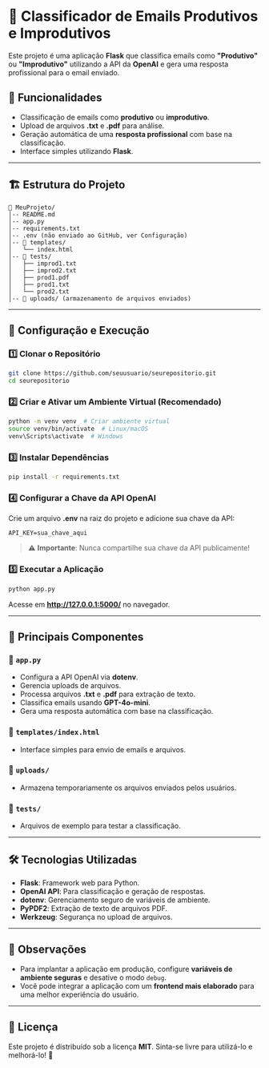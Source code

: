 # 📧 Classificador de Emails Produtivos e Improdutivos

Este projeto é uma aplicação **Flask** que classifica emails como **"Produtivo"** ou **"Improdutivo"** utilizando a API da **OpenAI** e gera uma resposta profissional para o email enviado.

## 📌 Funcionalidades
- Classificação de emails como **produtivo** ou **improdutivo**.
- Upload de arquivos **.txt** e **.pdf** para análise.
- Geração automática de uma **resposta profissional** com base na classificação.
- Interface simples utilizando **Flask**.

---

## 🏗 Estrutura do Projeto

```
📂 MeuProjeto/
│-- README.md
│-- app.py
│-- requirements.txt
│-- .env (não enviado ao GitHub, ver Configuração)
│-- 📂 templates/
│   └── index.html
│-- 📂 tests/
│   ├── improd1.txt
│   ├── improd2.txt
│   ├── prod1.pdf
│   ├── prod1.txt
│   └── prod2.txt
│-- 📂 uploads/ (armazenamento de arquivos enviados)
```

---

## 🚀 Configuração e Execução

### 1️⃣ Clonar o Repositório
```sh
git clone https://github.com/seuusuario/seurepositorio.git
cd seurepositorio
```

### 2️⃣ Criar e Ativar um Ambiente Virtual (Recomendado)
```sh
python -m venv venv  # Criar ambiente virtual
source venv/bin/activate  # Linux/macOS
venv\Scripts\activate  # Windows
```

### 3️⃣ Instalar Dependências
```sh
pip install -r requirements.txt
```

### 4️⃣ Configurar a Chave da API OpenAI
Crie um arquivo **.env** na raiz do projeto e adicione sua chave da API:
```
API_KEY=sua_chave_aqui
```
> ⚠ **Importante**: Nunca compartilhe sua chave da API publicamente!

### 5️⃣ Executar a Aplicação
```sh
python app.py
```
Acesse em **http://127.0.0.1:5000/** no navegador.

---

## 📝 Principais Componentes

### 🔹 `app.py`
- Configura a API OpenAI via **dotenv**.
- Gerencia uploads de arquivos.
- Processa arquivos **.txt** e **.pdf** para extração de texto.
- Classifica emails usando **GPT-4o-mini**.
- Gera uma resposta automática com base na classificação.

### 🔹 `templates/index.html`
- Interface simples para envio de emails e arquivos.

### 🔹 `uploads/`
- Armazena temporariamente os arquivos enviados pelos usuários.

### 🔹 `tests/`
- Arquivos de exemplo para testar a classificação.

---

## 🛠 Tecnologias Utilizadas
- **Flask**: Framework web para Python.
- **OpenAI API**: Para classificação e geração de respostas.
- **dotenv**: Gerenciamento seguro de variáveis de ambiente.
- **PyPDF2**: Extração de texto de arquivos PDF.
- **Werkzeug**: Segurança no upload de arquivos.

---

## 📌 Observações
- Para implantar a aplicação em produção, configure **variáveis de ambiente seguras** e desative o modo `debug`.
- Você pode integrar a aplicação com um **frontend mais elaborado** para uma melhor experiência do usuário.

---

## 📜 Licença
Este projeto é distribuído sob a licença **MIT**. Sinta-se livre para utilizá-lo e melhorá-lo! 🎉
